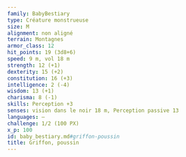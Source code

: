 ```yaml
---
family: BabyBestiary
type: Créature monstrueuse
size: M
alignment: non aligné
terrain: Montagnes
armor_class: 12
hit_points: 19 (3d8+6)
speed: 9 m, vol 18 m
strength: 12 (+1)
dexterity: 15 (+2)
constitution: 16 (+3)
intelligence: 2 (-4)
wisdom: 13 (+1)
charisma: 8 (-1)
skills: Perception +3
senses: vision dans le noir 18 m, Perception passive 13
languages: —
challenge: 1/2 (100 PX)
x_p: 100
id: baby_bestiary.md#griffon-poussin
title: Griffon, poussin
---
```


